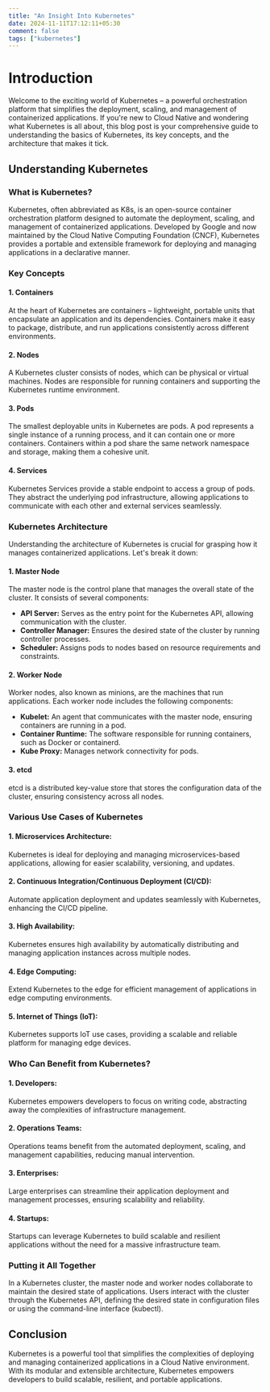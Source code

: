 ```yaml
---
title: "An Insight Into Kubernetes"
date: 2024-11-11T17:12:11+05:30
comment: false
tags: ["kubernetes"]
---
```


# Introduction

Welcome to the exciting world of Kubernetes – a powerful orchestration platform that simplifies the deployment, scaling, and management of containerized applications. If you're new to Cloud Native and wondering what Kubernetes is all about, this blog post is your comprehensive guide to understanding the basics of Kubernetes, its key concepts, and the architecture that makes it tick.

## Understanding Kubernetes

### What is Kubernetes?

Kubernetes, often abbreviated as K8s, is an open-source container orchestration platform designed to automate the deployment, scaling, and management of containerized applications. Developed by Google and now maintained by the Cloud Native Computing Foundation (CNCF), Kubernetes provides a portable and extensible framework for deploying and managing applications in a declarative manner.

### Key Concepts

#### 1. Containers

At the heart of Kubernetes are containers – lightweight, portable units that encapsulate an application and its dependencies. Containers make it easy to package, distribute, and run applications consistently across different environments.

#### 2. Nodes

A Kubernetes cluster consists of nodes, which can be physical or virtual machines. Nodes are responsible for running containers and supporting the Kubernetes runtime environment.

#### 3. Pods

The smallest deployable units in Kubernetes are pods. A pod represents a single instance of a running process, and it can contain one or more containers. Containers within a pod share the same network namespace and storage, making them a cohesive unit.

#### 4. Services

Kubernetes Services provide a stable endpoint to access a group of pods. They abstract the underlying pod infrastructure, allowing applications to communicate with each other and external services seamlessly.

### Kubernetes Architecture

Understanding the architecture of Kubernetes is crucial for grasping how it manages containerized applications. Let's break it down:

#### 1. Master Node

The master node is the control plane that manages the overall state of the cluster. It consists of several components:

- **API Server:** Serves as the entry point for the Kubernetes API, allowing communication with the cluster.
- **Controller Manager:** Ensures the desired state of the cluster by running controller processes.
- **Scheduler:** Assigns pods to nodes based on resource requirements and constraints.

#### 2. Worker Node

Worker nodes, also known as minions, are the machines that run applications. Each worker node includes the following components:

- **Kubelet:** An agent that communicates with the master node, ensuring containers are running in a pod.
- **Container Runtime:** The software responsible for running containers, such as Docker or containerd.
- **Kube Proxy:** Manages network connectivity for pods.

#### 3. etcd

etcd is a distributed key-value store that stores the configuration data of the cluster, ensuring consistency across all nodes.

### Various Use Cases of Kubernetes

#### 1. **Microservices Architecture:**

   Kubernetes is ideal for deploying and managing microservices-based applications, allowing for easier scalability, versioning, and updates.

#### 2. **Continuous Integration/Continuous Deployment (CI/CD):**

   Automate application deployment and updates seamlessly with Kubernetes, enhancing the CI/CD pipeline.

#### 3. **High Availability:**

   Kubernetes ensures high availability by automatically distributing and managing application instances across multiple nodes.

#### 4. **Edge Computing:**

   Extend Kubernetes to the edge for efficient management of applications in edge computing environments.

#### 5. **Internet of Things (IoT):**

   Kubernetes supports IoT use cases, providing a scalable and reliable platform for managing edge devices.

### Who Can Benefit from Kubernetes?

#### 1. **Developers:**

   Kubernetes empowers developers to focus on writing code, abstracting away the complexities of infrastructure management.

#### 2. **Operations Teams:**

   Operations teams benefit from the automated deployment, scaling, and management capabilities, reducing manual intervention.

#### 3. **Enterprises:**

   Large enterprises can streamline their application deployment and management processes, ensuring scalability and reliability.

#### 4. **Startups:**

   Startups can leverage Kubernetes to build scalable and resilient applications without the need for a massive infrastructure team.

### Putting it All Together

In a Kubernetes cluster, the master node and worker nodes collaborate to maintain the desired state of applications. Users interact with the cluster through the Kubernetes API, defining the desired state in configuration files or using the command-line interface (kubectl).

## Conclusion

Kubernetes is a powerful tool that simplifies the complexities of deploying and managing containerized applications in a Cloud Native environment. With its modular and extensible architecture, Kubernetes empowers developers to build scalable, resilient, and portable applications.
